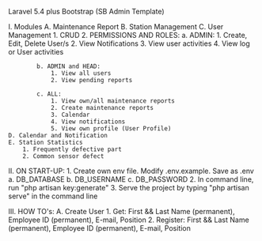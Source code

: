 Laravel 5.4 plus Bootstrap (SB Admin Template)

I. Modules
	A. Maintenance Report
	B. Station Management
	C. User Management
		1. CRUD
		2. PERMISSIONS AND ROLES:
			a. ADMIN:
				1. Create, Edit, Delete User/s
				2. View Notifications
				3. View user activities
				4. View log or User activities

			b. ADMIN and HEAD:
				1. View all users
				2. View pending reports

			c. ALL:
				1. View own/all maintenance reports
				2. Create maintenance reports
				3. Calendar
				4. View notifications
				5. View own profile (User Profile)
	D. Calendar and Notification
	E. Station Statistics
		1. Frequently defective part
		2. Common sensor defect

II. ON START-UP:
    1. Create own env file. Modify .env.example. Save as .env
        a. DB_DATABASE
        b. DB_USERNAME
        c. DB_PASSWORD
    2. In command line, run "php artisan key:generate"
	3. Serve the project by typing "php artisan serve" in the command line

III. HOW TO's:
	A. Create User
	    1. Get: First && Last Name (permanent), Employee ID (permanent), E-mail, Position
	    2. Register: First && Last Name (permanent), Employee ID (permanent), E-mail, Position